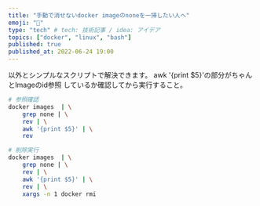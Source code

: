 ```yaml
---
title: "手動で消せないdocker imageのnoneを一掃したい人へ"
emoji: "🐥"
type: "tech" # tech: 技術記事 / idea: アイデア
topics: ["docker", "linux", "bash"]
published: true
published_at: 2022-06-24 19:00 
---
```


以外とシンプルなスクリプトで解決できます。
awk '{print $5}'の部分がちゃんとImageのid参照
しているか確認してから実行すること。

```bash
# 参照確認
docker images  | \
    grep none | \
    rev | \
    awk '{print $5}' | \
    rev

# 削除実行
docker images  | \
    grep none | \
    rev | \
    awk '{print $5}' | \
    rev | \
    xargs -n 1 docker rmi
```
